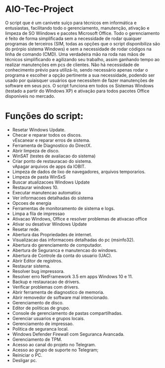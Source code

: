 # AIO-Tec-Project

 O script que é um canivete suíço para técnicos em informática e entusiastas, facilitando todo o gerenciamento, manutenção, ativação e limpeza de SO Wiindows e pacotes Microsoft Office.
 Todo o gerenciamento é feito de forma simplificada sem a necessidade de rodar quaiquer programas de terceiros (SIM, todas as opções que o script disponibiliza são do prórpio sistema Windows) e sem a necessidade de rodar códigos na linha de comando (CMD). Uma verdadeira mão na roda nas mãos de técnicos simplificando e agilizando seu trabalho, assim ganhando tempo ao realizar manutenções em pcs de clientes.
 Não há necessidade de conhecimento prévio para utilizá-lo, sendo necessário apenas rodar o programa e escolher a opção pertinente a sua necessidade, podendo ser usado por quiaisquer usuários que necessitem de fazer manutenções de software em seus pcs.
 O script funciona em todos os Sistemas Windows (testado a partir do WIndows XP) e ativação para todos pacotes Office disponíveis no mercado.

#
# Funções do script:

* Resetar Windows Update.                                                         
* Checar e reparar todos os discos.                                               
vEscanear e reparar erros de sistema.                                            
* Ferramenta de Diagnostico do DirectX.                                           
* Abrir limpeza de disco.                                                         
* WinSAT (testes de avaliacao do sistema)                                        
* Criar ponto de restauracao do sistema.                                      
vApagar arquivos de apps da IOBIT.                           
* Limpeza de dados de lixo de navegadores, arquivos temporarios.                 
* Limpeza de  pasta WinSxS                                                       
* Buscar atualizacoes Windows Update                                             
* Restaurar windows 10.                                               
* Executar manutencao automatica                                        
* Ver informacoes detalhadas do sistema                                   
* Opcoes de energia                                                        
* Ferramentas de monitoramento de sistema e logs.                       
* Limpa a fila de impressao                                             
* Ativacao Windows, Office e resolver problemas de ativacao office 
* Ativar ou desativar Windows Update                                
* Resetar rede.                                                          
* Abertura das Propriedades de internet.                            
* Visualizacao das informacoes detalhadas do pc (msinfo32). 
* Abertura do gerenciamento de computador. 
* Abertura de Seguranca e manutencao do windows.
* Abertura de Controle da conta do usuario (UAC).
* Abrir Editor de registros.
* Restaurar sistema.
* Resolver bug impressora.
* Resolver erro NetFramework 3.5 em apps Windows 10 e 11.
* Backup e restauracao de drivers.
* Verificar problemas com drivers.
* Abrir ferramenta de diagnostico de memoria.
* Abrir removedor de software mal intencionado.
* Gerenciamento de disco.
* Editor de politicas de grupo.
* Console de gerenciamento de pastas compartilhadas.
* Gerenciar usuarios e grupos locais.
* Gerenciamento de impressao.
* Politica de seguranca local.
* Windows Defender Firewall com Seguranca Avancada.
* Gerenciamento de TPM.
* Acesso ao canal do projeto no Telegram.
* Acesso ao grupo de suporte no Telegram;
* Reiniciar o PC.
* Desligar pc.
